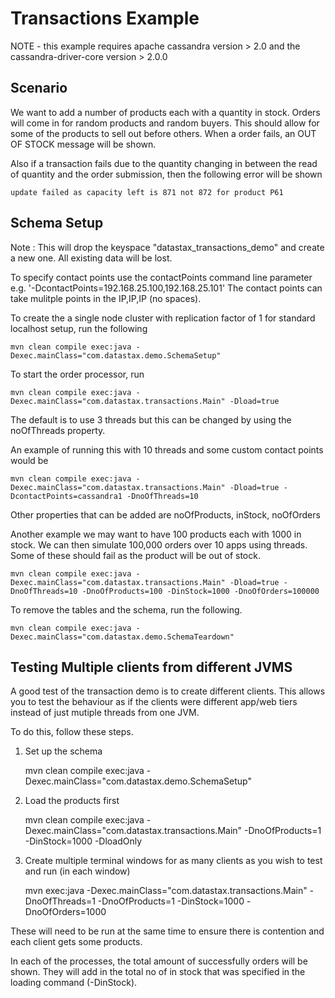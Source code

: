 Transactions Example
====================

NOTE - this example requires apache cassandra version > 2.0 and the cassandra-driver-core version > 2.0.0

## Scenario

We want to add a number of products each with a quantity in stock. Orders will come in for random products and random buyers. 
This should allow for some of the products to sell out before others. When a order fails, an OUT OF STOCK message will be shown.

Also if a transaction fails due to the quantity changing in between the read of quantity and the order submission, then the following error will be shown

	update failed as capacity left is 871 not 872 for product P61


## Schema Setup
Note : This will drop the keyspace "datastax_transactions_demo" and create a new one. All existing data will be lost. 

To specify contact points use the contactPoints command line parameter e.g. '-DcontactPoints=192.168.25.100,192.168.25.101'
The contact points can take mulitple points in the IP,IP,IP (no spaces).

To create the a single node cluster with replication factor of 1 for standard localhost setup, run the following

    mvn clean compile exec:java -Dexec.mainClass="com.datastax.demo.SchemaSetup"

To start the order processor, run

    mvn clean compile exec:java -Dexec.mainClass="com.datastax.transactions.Main" -Dload=true
    
The default is to use 3 threads but this can be changed by using the noOfThreads property. 

An example of running this with 10 threads and some custom contact points would be 

	mvn clean compile exec:java -Dexec.mainClass="com.datastax.transactions.Main" -Dload=true -DcontactPoints=cassandra1 -DnoOfThreads=10
	
Other properties that can be added are noOfProducts, inStock, noOfOrders

Another example we may want to have 100 products each with 1000 in stock. We can then simulate 100,000 orders over 10 apps using threads.
Some of these should fail as the product will be out of stock. 

	mvn clean compile exec:java -Dexec.mainClass="com.datastax.transactions.Main" -Dload=true -DnoOfThreads=10 -DnoOfProducts=100 -DinStock=1000 -DnoOfOrders=100000
	
To remove the tables and the schema, run the following.

    mvn clean compile exec:java -Dexec.mainClass="com.datastax.demo.SchemaTeardown"
    
## Testing Multiple clients from different JVMS

A good test of the transaction demo is to create different clients. This allows you to test the behaviour as if the clients were different app/web tiers instead of just mutiple threads from one JVM.

To do this, follow these steps.

1. Set up the schema

	mvn clean compile exec:java -Dexec.mainClass="com.datastax.demo.SchemaSetup"
    
2. Load the products first 
 
	mvn clean compile exec:java -Dexec.mainClass="com.datastax.transactions.Main" -DnoOfProducts=1 -DinStock=1000 -DloadOnly 
	
3. Create multiple terminal windows for as many clients as you wish to test and run (in each window)

	mvn exec:java -Dexec.mainClass="com.datastax.transactions.Main" -DnoOfThreads=1 -DnoOfProducts=1 -DinStock=1000 -DnoOfOrders=1000
	
These will need to be run at the same time to ensure there is contention and each client gets some products. 

In each of the processes, the total amount of successfully orders will be shown. They will add in the total no of in stock that was specified in the loading command (-DinStock).

	
